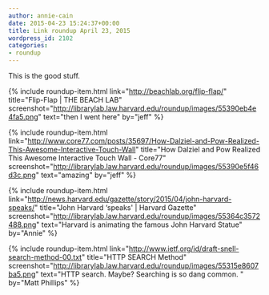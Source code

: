 ```yaml
---
author: annie-cain
date: 2015-04-23 15:24:37+00:00
title: Link roundup April 23, 2015
wordpress_id: 2102
categories:
- roundup
---
```


This is the good stuff.

{% include roundup-item.html
  link="http://beachlab.org/flip-flap/"
  title="Flip-Flap | THE BEACH LAB"
  screenshot="http://librarylab.law.harvard.edu/roundup/images/55390eb4e4fa5.png"
  text="then I went here"
  by="jeff"
%}

{% include roundup-item.html
  link="http://www.core77.com/posts/35697/How-Dalziel-and-Pow-Realized-This-Awesome-Interactive-Touch-Wall"
  title="How Dalziel and Pow Realized This Awesome Interactive Touch Wall - Core77"
  screenshot="http://librarylab.law.harvard.edu/roundup/images/55390e5f46d3c.png"
  text="amazing"
  by="jeff"
%}

{% include roundup-item.html
  link="http://news.harvard.edu/gazette/story/2015/04/john-harvard-speaks/"
  title="John Harvard ‘speaks' | Harvard Gazette"
  screenshot="http://librarylab.law.harvard.edu/roundup/images/55364c3572488.png"
  text="Harvard is animating the famous John Harvard Statue"
  by="Annie"
%}

{% include roundup-item.html
  link="http://www.ietf.org/id/draft-snell-search-method-00.txt"
  title="HTTP SEARCH Method"
  screenshot="http://librarylab.law.harvard.edu/roundup/images/55315e8607ba5.png"
  text="HTTP search. Maybe? Searching is so dang common. "
  by="Matt Phillips"
%}
